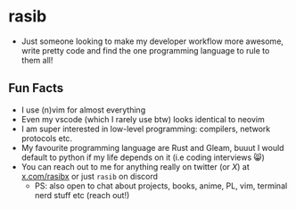 
# rasib
- Just someone looking to make my developer workflow more awesome, write pretty code and find the one programming language to rule to them all!

## Fun Facts
- I use (n)vim for almost everything
- Even my vscode (which I rarely use btw) looks identical to neovim
- I am super interested in low-level programming: compilers, network protocols etc.
- My favourite programming language are Rust and Gleam, buuut I would default to python if my life depends on it (i.e coding interviews 😸)
- You can reach out to me for anything really on twitter (or _X_) at  [x.com/rasibx](https://x.com/rasibx) or just `rasib` on discord
  - PS: also open to chat about projects, books, anime, PL, vim, terminal nerd stuff etc (reach out!)
